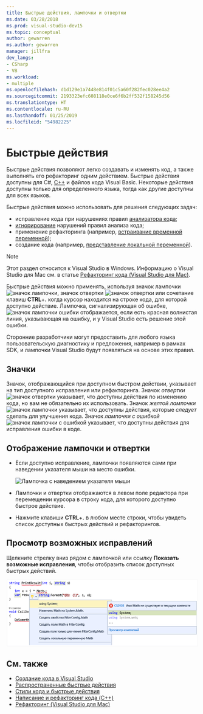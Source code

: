 ```yaml
---
title: Быстрые действия, лампочки и отвертки
ms.date: 03/28/2018
ms.prod: visual-studio-dev15
ms.topic: conceptual
author: gewarren
ms.author: gewarren
manager: jillfra
dev_langs:
- CSharp
- VB
ms.workload:
- multiple
ms.openlocfilehash: d1d129e1a7448e814f01c5a60f282fec028ee4a2
ms.sourcegitcommit: 2193323efc608118e0ce6f6b2ff532f158245d56
ms.translationtype: HT
ms.contentlocale: ru-RU
ms.lasthandoff: 01/25/2019
ms.locfileid: "54982225"
---
```

# <a name="quick-actions"></a>Быстрые действия

Быстрые действия позволяют легко создавать и изменять код, а также выполнять его рефакторинг одним действием. Быстрые действия доступны для C#, [C++](/cpp/ide/writing-and-refactoring-code-cpp) и файлов кода Visual Basic. Некоторые действия доступны только для определенного языка, тогда как другие доступны для всех языков.

Быстрые действия можно использовать для решения следующих задач:

- исправление кода при нарушениях правил [анализатора кода](../code-quality/roslyn-analyzers-overview.md);
- [игнорирование](../code-quality/use-roslyn-analyzers.md) нарушений правил анализа кода;
- применение рефакторинга (например, [встраивание временной переменной](../ide/reference/inline-temporary-variable.md));
- создание кода (например, [представление локальной переменной](../ide/reference/introduce-local-variable.md)).

> [!NOTE]
> Этот раздел относится к Visual Studio в Windows. Информацию о Visual Studio для Mac см. в статье [Рефакторинг кода (Visual Studio для Mac)](/visualstudio/mac/refactoring).

Быстрые действия можно применять, используя значок лампочки ![значок лампочки](media/light-bulb-icon.png), значок отвертки ![значок отвертки](media/screwdriver-icon.png) или сочетание клавиш **CTRL**+**.** когда курсор находится на строке кода, для которой доступно действие. Лампочка, сигнализирующая об ошибке, ![значок лампочки ошибки](media/error-light-bulb-icon.png) отображается, если есть красная волнистая линия, указывающая на ошибку, и у Visual Studio есть решение этой ошибки.

Сторонние разработчики могут предоставить для любого языка пользовательскую диагностику и предложения, например в рамках SDK, и лампочки Visual Studio будут появляться на основе этих правил.

## <a name="icons"></a>Значки

Значок, отображающийся при доступном быстром действии, указывает на тип доступного исправления или рефакторинга. Значок *отвертки* ![значок отвертки](media/screwdriver-icon.png) указывает, что доступны действия по изменению кода, но вам не обязательно их использовать. Значок *желтой лампочки* ![значок лампочки](media/light-bulb-icon.png) указывает, что доступны действия, которые *следует* сделать для улучшения кода. Значок *лампочки с ошибкой* ![значок лампочки с ошибкой](media/error-light-bulb-icon.png) указывает, что доступны действия для исправления ошибки в коде.

## <a name="to-see-a-light-bulb-or-screwdriver"></a>Отображение лампочки и отвертки

- Если доступно исправление, лампочки появляются сами при наведении указателя мыши на место ошибки.

   ![Лампочка с наведением указателя мыши](../ide/media/vs2015_lightbulb_hover.png)

- Лампочки и отвертки отображаются в левом поле редактора при перемещении курсора в строку кода, для которого доступно быстрое действие.

- Нажмите клавиши **CTRL**+**.** в любом месте строки, чтобы увидеть список доступных быстрых действий и рефакторингов.

## <a name="to-see-potential-fixes"></a>Просмотр возможных исправлений

Щелкните стрелку вниз рядом с лампочкой или ссылку **Показать возможные исправления**, чтобы отобразить список доступных быстрых действий.

![Расширенная лампочка](../ide/media/vs2015_lightbulb_hover_expanded.png)

## <a name="see-also"></a>См. также

- [Создание кода в Visual Studio](../ide/code-generation-in-visual-studio.md)
- [Распространенные быстрые действия](../ide/common-quick-actions.md)
- [Стили кода и быстрые действия](../ide/code-styles-and-quick-actions.md)
- [Написание и рефакторинг кода (C++)](/cpp/ide/writing-and-refactoring-code-cpp)
- [Рефакторинг (Visual Studio для Mac)](/visualstudio/mac/refactoring)